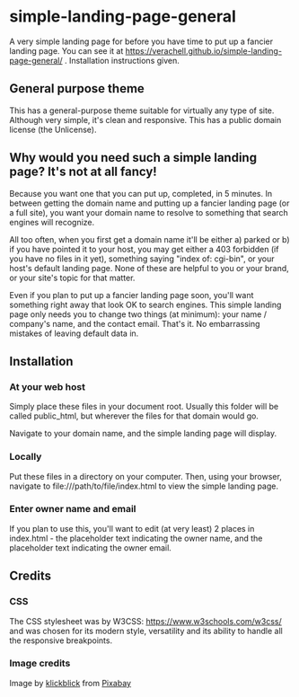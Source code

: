 # simple-landing-page-general
A very simple landing page for before you have time to put up a fancier landing page. You can see it at https://verachell.github.io/simple-landing-page-general/ . Installation instructions given.

## General purpose theme
This has a general-purpose theme suitable for virtually any type of site. Although very simple, it's clean and responsive. This has a public domain license (the Unlicense).

## Why would you need such a simple landing page? It's not at all fancy!
Because you want one that you can put up, completed, in 5 minutes. In between getting the domain name and putting up a fancier landing page (or a full site), you want your domain name to resolve to something that search engines will recognize.

All too often, when you first get a domain name it'll be either a) parked or b) if you have pointed it to your host, you may get either a 403 forbidden (if you have no files in it yet), something saying "index of: cgi-bin", or your host's default landing page. None of these are helpful to you or your brand, or your site's topic for that matter. 

Even if you plan to put up a fancier landing page soon, you'll want something right away that look OK to search engines. This simple landing page only needs you to change two things (at minimum): your name / company's name, and the contact email. That's it. No embarrassing mistakes of leaving default data in.

## Installation
### At your web host
Simply place these files in your document root.  Usually this folder will be called public_html, but wherever the files for that domain would go. 

Navigate to your domain name, and the simple landing page will display. 

### Locally
Put these files in a directory on your computer. Then, using your browser, navigate to file:///path/to/file/index.html to view the simple landing page.

### Enter owner name and email
If you plan to use this, you'll want to edit (at very least) 2 places in index.html - the placeholder text indicating the owner name, and the placeholder text indicating the owner email.

## Credits
### CSS
The CSS stylesheet was by W3CSS: https://www.w3schools.com/w3css/ and was chosen for its modern style, versatility and its ability to handle all the responsive breakpoints.
### Image credits
Image by <a href="https://pixabay.com/users/klickblick-8872450/?utm_source=link-attribution&amp;utm_medium=referral&amp;utm_campaign=image&amp;utm_content=4315445">klickblick</a> from <a href="https://pixabay.com/?utm_source=link-attribution&amp;utm_medium=referral&amp;utm_campaign=image&amp;utm_content=4315445">Pixabay</a>
